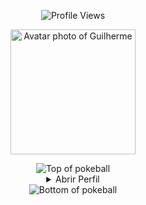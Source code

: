 <p align="center">
  <img src="https://komarev.com/ghpvc/?username=GuilhermeRita&style=plastic&color=blueviolet" alt="Profile Views"/>
</p>

<p align="center">
  <img height="200" alt="Avatar photo of Guilherme" src="https://github.com/GuilhermeRita/GuilhermeRita/assets/99239411/avatar.png">
</p>

<div align="center">

  <!-- Top da Pokebola -->
  <img src="https://user-images.githubusercontent.com/44261381/209363264-ac854d3c-2cc2-44c4-928e-8a08d1013f46.png" alt="Top of pokeball">

  <!-- Dropdown principal -->
  <details>
    <summary>Abrir Perfil</summary>
    <br>

    <img height="200" alt="Avatar photo of Guilherme" src="https://github.com/10kartik/10kartik/assets/99239411/21742f3f-d9a7-4a53-8530-7d20d51e03a9" />

    ![Typing SVG](https://readme-typing-svg.demolab.com/?font=VT323&size=35&duration=3500&pause=300&color=6A0572&center=true&vCenter=true&width=500&lines=Olá,+eu+sou+Guilherme;Desenvolvedor+Back-End+e+DBA;Apaixonado+por+dados+e+tecnologia;Curioso+e+explorador+de+sistemas)

    <!-- Sobre Mim -->
    <details>
      <summary>Sobre Mim</summary>
      <div align="left">
      ```js
      /**
       * Represents Guilherme.
       *
       * @constructor
       * @param {string} location - São Paulo, Brasil.
       * @param {string} languages - Português, Inglês.
       * @param {string} jobTitle - Desenvolvedor Back-End / DBA.
       * @param {string} skills - Java, C++, Visual Basic, JS, SQL, Power BI, Engenharia de Software.
       * @param {string} interests - Aprender novas tecnologias, bancos de dados e sistemas eficientes.
       * @param {string} education - Técnico pela ETEC; ADS na Fatec.
       * @param {string} approachable - Sim, aberto a projetos e colaborações.
       * @param {string} motto - Sempre aprendendo, evoluindo e criando soluções com propósito
       */
      ```
      </div>
    </details>

    <!-- Ferramentas -->
    <details>
      <summary>Ferramentas</summary>
      <div>
        <p style="display: inline-block;" align="center">
          <kbd>
            <kbd>Programming Languages</kbd>
            <br><br>
            <img width="30px" src="https://cdn.jsdelivr.net/gh/devicons/devicon/icons/cplusplus/cplusplus-original.svg" alt="cpp" title="C++"/>
            <img width="30px" src="https://cdn.jsdelivr.net/gh/devicons/devicon/icons/javascript/javascript-original.svg" alt="js" title="JavaScript"/>
            <img width="30px" src="https://cdn.jsdelivr.net/gh/devicons/devicon/icons/java/java-original.svg" alt="java" title="Java"/>
            <img width="30" src="https://user-images.githubusercontent.com/25181517/121405384-444d7300-c95d-11eb-959f-913020d3bf90.png" alt="C#" title="C#"/>
          </kbd>
          <kbd>
            <kbd>Database & BI</kbd>
            <br><br>
            <img width="30px" src="https://cdn.jsdelivr.net/gh/devicons/devicon/icons/mysql/mysql-plain.svg" alt="mysql" title="MySQL"/>
            <img width="30px" src="https://img.shields.io/badge/Power%20BI-F2C811?style=for-the-badge&logo=powerbi&logoColor=black" alt="Power BI" title="Power BI"/>
          </kbd>
          <kbd>
            <kbd>Back-end</kbd>
            <br><br>
            <img width="30px" src="https://cdn.jsdelivr.net/gh/devicons/devicon/icons/nodejs/nodejs-original.svg" alt="nodejs" title="Node.js"/>
            <img width="30px" src="https://cdn.jsdelivr.net/gh/devicons/devicon/icons/express/express-original-wordmark.svg" alt="express" title="Express"/>
          </kbd>
          <kbd>
            <kbd>Front-end</kbd>
            <br><br>
            <img width="30px" src="https://cdn.jsdelivr.net/gh/devicons/devicon/icons/html5/html5-original.svg" alt="html" title="HTML"/>
            <img width="30px" src="https://cdn.jsdelivr.net/gh/devicons/devicon/icons/css3/css3-plain-wordmark.svg" alt="css" title="CSS"/>  
            <img width="30px" src="https://cdn.jsdelivr.net/gh/devicons/devicon/icons/react/react-original.svg" alt="react" title="React"/>
          </kbd>
        </p>
      </div>
    </details>

    <!-- GitHub Stats -->
    <details>
      <summary>GitHub Stats</summary>
      <br>
      <p align="center">
        <img align="center" src="https://github-readme-stats.vercel.app/api?username=GuilhermeRita&show_icons=true&theme=radical" alt="GitHub Stats">
        <img align="center" src="https://github-readme-stats.vercel.app/api/top-langs/?username=GuilhermeRita&layout=compact&theme=radical" alt="Top Languages">
      </p>
    </details>

    <!-- Contato -->
    <details>
      <summary>Contato</summary>
      <br>
      <p align="center">
        <a href="mailto:contatoguilhermeau@gmail.com"><img src="https://img.shields.io/badge/Gmail-EA4335?style=for-the-badge&logo=gmail&logoColor=white" alt="Email"/></a>
        <a href="https://www.linkedin.com/in/guilherme-augusto-0b2582237/"><img src="https://img.shields.io/badge/LinkedIn-0A66C2?style=for-the-badge&logo=linkedin&logoColor=white" alt="LinkedIn"/></a>
      </p>
    </details>

    <!-- Quote -->
    <details>
      <summary>Quote</summary>
      <br>
      <blockquote> “Sempre aprendendo, evoluindo e criando soluções com propósito.” <br><strong>— Guilherme</strong> </blockquote>
    </details>

  </details>

  <!-- Parte de baixo da Pokebola sempre visível -->
  <img src="https://user-images.githubusercontent.com/44261381/209363271-905d2a5e-8a18-44c0-a450-45dddd4d5036.png" alt="Bottom of pokeball">

</div>
